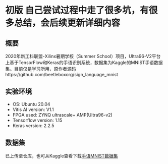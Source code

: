 # 初版 自己尝试过程中走了很多坑，有很多总结，会后续更新详细内容
## 概要
  2020年新⼯科联盟-Xilinx暑期学校（Summer School）项⽬，Ultra96-V2平台上基于TensorFlow和Keras的手语识别系统，数据集为Kaggle的MNIST手语数据集。目前仅是学习所用，原作者源码https://github.com/beetleboxorg/sign_language_mnist

## 实验环境
* OS: Ubuntu 20.04
* Vitis AI version: V1.1
* FPGA used: ZYNQ ultrascale+ AMP(Ultra96-v2)
* Tensorflow version: 1.15
* Keras version: 2.2.5

## 数据集
  已上传至仓库，也可从Kaggle查看下载[手语MNIST数据集](https://www.kaggle.com/datamunge/sign-language-mnist)
